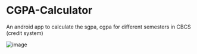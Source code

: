 # CGPA-Calculator
An android app to calculate the sgpa, cgpa for different semesters in CBCS (credit system)

![image](https://user-images.githubusercontent.com/43994542/139796102-dc3a96f3-9e8b-444a-b1f1-19b84505e7bc.png)



